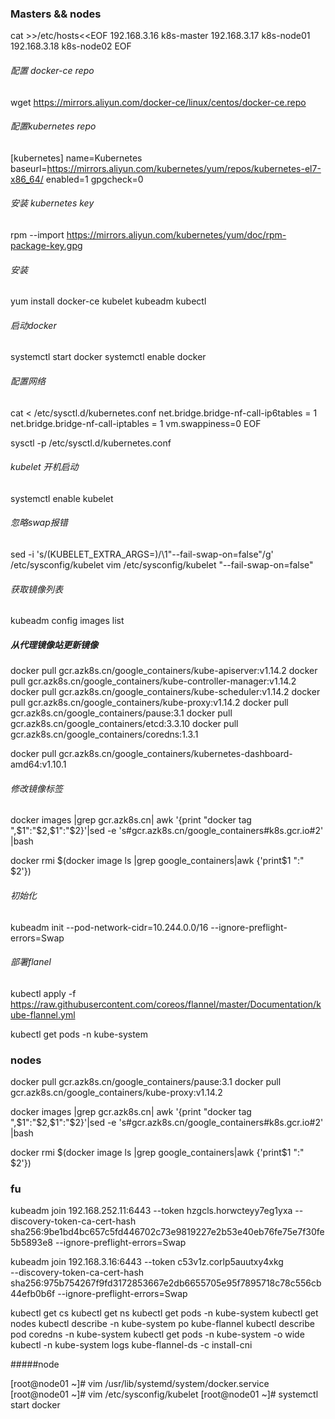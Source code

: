 ### Masters && nodes

cat >>/etc/hosts<<EOF
192.168.3.16 k8s-master 
192.168.3.17 k8s-node01
192.168.3.18 k8s-node02
EOF

###### 配置 docker-ce repo
wget https://mirrors.aliyun.com/docker-ce/linux/centos/docker-ce.repo

###### 配置kubernetes repo

[kubernetes]
name=Kubernetes
baseurl=https://mirrors.aliyun.com/kubernetes/yum/repos/kubernetes-el7-x86_64/
enabled=1
gpgcheck=0

###### 安装 kubernetes key 

rpm --import https://mirrors.aliyun.com/kubernetes/yum/doc/rpm-package-key.gpg

###### 安装
yum install docker-ce  kubelet  kubeadm kubectl

###### 启动docker
systemctl start docker
systemctl enable docker

######  配置网络
cat <<EOF>  /etc/sysctl.d/kubernetes.conf
net.bridge.bridge-nf-call-ip6tables = 1
net.bridge.bridge-nf-call-iptables = 1
vm.swappiness=0
EOF

sysctl -p /etc/sysctl.d/kubernetes.conf

###### kubelet 开机启动

systemctl enable kubelet

###### 忽略swap报错


sed -i 's/\(KUBELET_EXTRA_ARGS=\)/\1"--fail-swap-on=false"/g' /etc/sysconfig/kubelet
vim /etc/sysconfig/kubelet
"--fail-swap-on=false"

###### 获取镜像列表

kubeadm config images list

##### 从代理镜像站更新镜像

docker pull gcr.azk8s.cn/google_containers/kube-apiserver:v1.14.2
docker pull gcr.azk8s.cn/google_containers/kube-controller-manager:v1.14.2
docker pull gcr.azk8s.cn/google_containers/kube-scheduler:v1.14.2
docker pull gcr.azk8s.cn/google_containers/kube-proxy:v1.14.2
docker pull gcr.azk8s.cn/google_containers/pause:3.1
docker pull gcr.azk8s.cn/google_containers/etcd:3.3.10
docker pull gcr.azk8s.cn/google_containers/coredns:1.3.1

docker pull gcr.azk8s.cn/google_containers/kubernetes-dashboard-amd64:v1.10.1

###### 修改镜像标签
docker images |grep gcr.azk8s.cn| awk '{print "docker tag ",$1":"$2,$1":"$2}'|sed -e 's#gcr.azk8s.cn/google_containers#k8s.gcr.io#2' |bash

docker rmi  $(docker image ls  |grep google_containers|awk {'print$1 ":" $2'})

###### 初始化

kubeadm init --pod-network-cidr=10.244.0.0/16 --ignore-preflight-errors=Swap

######  部署flanel

kubectl apply -f https://raw.githubusercontent.com/coreos/flannel/master/Documentation/kube-flannel.yml

kubectl get pods -n kube-system

### nodes

docker pull gcr.azk8s.cn/google_containers/pause:3.1
docker pull gcr.azk8s.cn/google_containers/kube-proxy:v1.14.2

docker images |grep gcr.azk8s.cn| awk '{print "docker tag ",$1":"$2,$1":"$2}'|sed -e 's#gcr.azk8s.cn/google_containers#k8s.gcr.io#2' |bash

docker rmi  $(docker image ls  |grep google_containers|awk {'print$1 ":" $2'})


### fu

kubeadm join 192.168.252.11:6443 --token hzgcls.horwcteyy7eg1yxa --discovery-token-ca-cert-hash sha256:9be1bd4bc657c5fd446702c73e9819227e2b53e40eb76fe75e7f30fe5b5893e8  --ignore-preflight-errors=Swap

kubeadm join 192.168.3.16:6443 --token c53v1z.corlp5auutxy4xkg \
    --discovery-token-ca-cert-hash sha256:975b754267f9fd3172853667e2db6655705e95f7895718c78c556cb44efb0b6f --ignore-preflight-errors=Swap


kubectl get cs
kubectl get ns
kubectl get pods -n kube-system
kubectl get nodes
kubectl describe -n kube-system po kube-flannel
kubectl  describe  pod coredns   -n kube-system
kubectl get pods -n kube-system -o wide
kubectl -n kube-system logs kube-flannel-ds -c install-cni




#####node

[root@node01 ~]# vim /usr/lib/systemd/system/docker.service
[root@node01 ~]# vim /etc/sysconfig/kubelet
[root@node01 ~]# systemctl start docker
